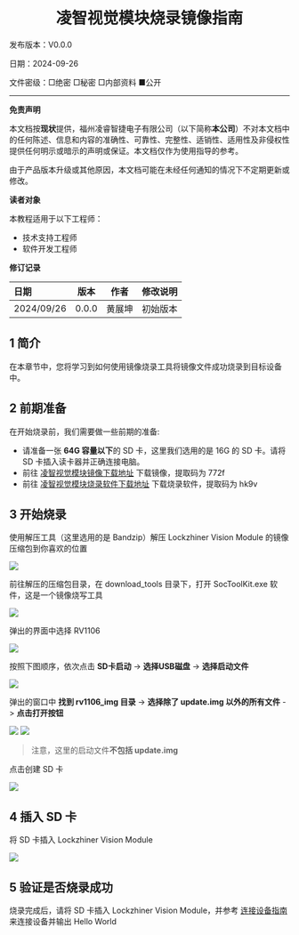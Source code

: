 <h1 align="center">凌智视觉模块烧录镜像指南</h1>

发布版本：V0.0.0

日期：2024-09-26

文件密级：□绝密 □秘密 □内部资料 ■公开  

---

**免责声明**  

本文档按**现状**提供，福州凌睿智捷电子有限公司（以下简称**本公司**）不对本文档中的任何陈述、信息和内容的准确性、可靠性、完整性、适销性、适用性及非侵权性提供任何明示或暗示的声明或保证。本文档仅作为使用指导的参考。  

由于产品版本升级或其他原因，本文档可能在未经任何通知的情况下不定期更新或修改。  

**读者对象**  

本教程适用于以下工程师：  

- 技术支持工程师  
- 软件开发工程师  

**修订记录**  

| **日期**   | **版本** | **作者** | **修改说明** |
| :--------- | -------- | -------- | ------------ |
| 2024/09/26 | 0.0.0    | 黄展坤     | 初始版本     |

## 1 简介

在本章节中，您将学习到如何使用镜像烧录工具将镜像文件成功烧录到目标设备中。

## 2 前期准备

在开始烧录前，我们需要做一些前期的准备:

* 请准备一张 **64G 容量以下**的 SD 卡，这里我们选用的是 16G 的 SD 卡。请将 SD 卡插入读卡器并正确连接电脑。
* 前往 [凌智视觉模块镜像下载地址](https://pan.baidu.com/s/1w28TRzvEVvRURuisywnNZg) 下载镜像，提取码为 772f 
* 前往 [凌智视觉模块烧录软件下载地址](https://pan.baidu.com/s/1EdzzDu8Yn62GBFaZYe_T3A) 下载烧录软件，提取码为 hk9v

## 3 开始烧录

使用解压工具（这里选用的是 Bandzip）解压 Lockzhiner Vision Module 的镜像压缩包到你喜欢的位置

![](images/burn_image/zip.png)

前往解压的压缩包目录，在 download_tools 目录下，打开 SocToolKit.exe 软件，这是一个镜像烧写工具

![](images/burn_image/tools_dir.jpg)

弹出的界面中选择 RV1106

![](images/burn_image/select_toolkit.jpg)

按照下图顺序，依次点击 **SD卡启动** -> **选择USB磁盘**  -> **选择启动文件**

![](images/burn_image/select_image_0.png)

弹出的窗口中 **找到 rv1106_img 目录** -> **选择除了 update.img 以外的所有文件** -> **点击打开按钮**

![](images/burn_image/select_image_1.png)
![](images/burn_image/select_image_2.png)

> 注意，这里的启动文件**不包括 update.img**

点击创建 SD 卡

![](images/burn_image/create_sd.png)

## 4 插入 SD 卡

将 SD 卡插入 Lockzhiner Vision Module

![](images/burn_image/insert_sd.png)

## 5 验证是否烧录成功

烧录完成后，请将 SD 卡插入 Lockzhiner Vision Module，并参考 [连接设备指南](./connect_device_using_ssh.md) 来连接设备并输出 Hello World